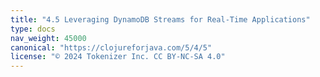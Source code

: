 ```yaml
---
title: "4.5 Leveraging DynamoDB Streams for Real-Time Applications"
type: docs
nav_weight: 45000
canonical: "https://clojureforjava.com/5/4/5"
license: "© 2024 Tokenizer Inc. CC BY-NC-SA 4.0"
---
```

